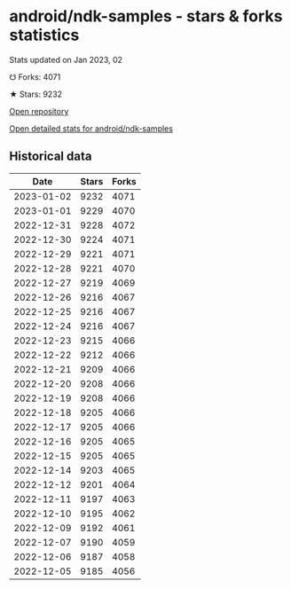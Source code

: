 # android/ndk-samples - stars & forks statistics

Stats updated on Jan 2023, 02

☋ Forks: 4071

★ Stars: 9232

[Open repository](https://github.com/android/ndk-samples)

[Open detailed stats for android/ndk-samples](https://reviewgithub.com/rep/android/ndk-samples)

## Historical data
| Date | Stars | Forks |
|------|-------|-------|
| 2023-01-02 | 9232 | 4071 | 
| 2023-01-01 | 9229 | 4070 | 
| 2022-12-31 | 9228 | 4072 | 
| 2022-12-30 | 9224 | 4071 | 
| 2022-12-29 | 9221 | 4071 | 
| 2022-12-28 | 9221 | 4070 | 
| 2022-12-27 | 9219 | 4069 | 
| 2022-12-26 | 9216 | 4067 | 
| 2022-12-25 | 9216 | 4067 | 
| 2022-12-24 | 9216 | 4067 | 
| 2022-12-23 | 9215 | 4066 | 
| 2022-12-22 | 9212 | 4066 | 
| 2022-12-21 | 9209 | 4066 | 
| 2022-12-20 | 9208 | 4066 | 
| 2022-12-19 | 9208 | 4066 | 
| 2022-12-18 | 9205 | 4066 | 
| 2022-12-17 | 9205 | 4066 | 
| 2022-12-16 | 9205 | 4065 | 
| 2022-12-15 | 9205 | 4065 | 
| 2022-12-14 | 9203 | 4065 | 
| 2022-12-12 | 9201 | 4064 | 
| 2022-12-11 | 9197 | 4063 | 
| 2022-12-10 | 9195 | 4062 | 
| 2022-12-09 | 9192 | 4061 | 
| 2022-12-07 | 9190 | 4059 | 
| 2022-12-06 | 9187 | 4058 | 
| 2022-12-05 | 9185 | 4056 | 

